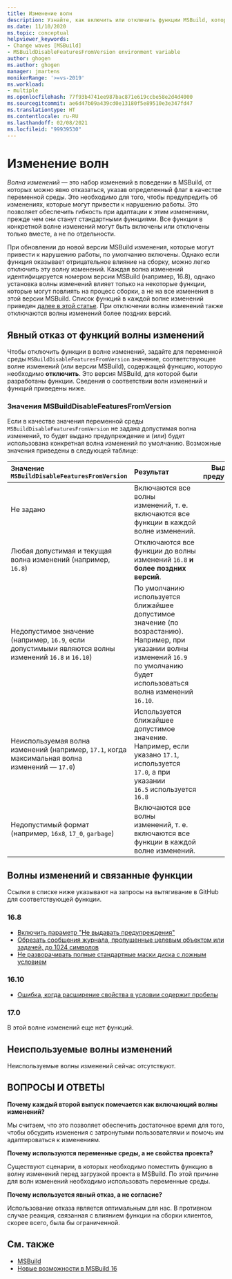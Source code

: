 ```yaml
---
title: Изменение волн
description: Узнайте, как включить или отключить функции MSBuild, которые могут привести к нарушению работы.
ms.date: 11/10/2020
ms.topic: conceptual
helpviewer_keywords:
- Change waves [MSBuild]
- MSBuildDisableFeaturesFromVersion environment variable
author: ghogen
ms.author: ghogen
manager: jmartens
monikerRange: '>=vs-2019'
ms.workload:
- multiple
ms.openlocfilehash: 77f93b4741ee987bac871e619ccbe58e2d4d4000
ms.sourcegitcommit: ae6d47b09a439cd0e13180f5e89510e3e347fd47
ms.translationtype: HT
ms.contentlocale: ru-RU
ms.lasthandoff: 02/08/2021
ms.locfileid: "99939530"
---
```

# <a name="change-waves"></a>Изменение волн

*Волна изменений* — это набор изменений в поведении в MSBuild, от которых можно явно отказаться, указав определенный флаг в качестве переменной среды. Это необходимо для того, чтобы предупредить об изменениях, которые могут привести к нарушению работы. Это позволяет обеспечить гибкость при адаптации к этим изменениям, прежде чем они станут стандартными функциями. Все функции в конкретной волне изменений могут быть включены или отключены только вместе, а не по отдельности.

При обновлении до новой версии MSBuild изменения, которые могут привести к нарушению работы, по умолчанию включены. Однако если функция оказывает отрицательное влияние на сборку, можно легко отключить эту волну изменений. Каждая волна изменений идентифицируется номером версии MSBuild (например, 16.8), однако установка волны изменений влияет только на некоторые функции, которые могут повлиять на процесс сборки, а не на все изменения в этой версии MSBuild. Список функций в каждой волне изменений приведен [далее в этой статье](#change-waves-and-associated-features). При отключении волны изменений также отключаются волны изменений более поздних версий.

## <a name="opt-out-of-change-wave-features"></a>Явный отказ от функций волны изменений

Чтобы отключить функции в волне изменений, задайте для переменной среды `MSBuildDisableFeaturesFromVersion` значение, соответствующее волне изменений (или версии MSBuild), содержащей функцию, которую необходимо **отключить**. Это версия MSBuild, для которой были разработаны функции. Сведения о соответствии волн изменений и функций приведены ниже.

### <a name="msbuilddisablefeaturesfromversion-values"></a>Значения MSBuildDisableFeaturesFromVersion

Если в качестве значения переменной среды `MSBuildDisableFeaturesFromVersion` не задана допустимая волна изменений, то будет выдано предупреждение и (или) будет использована конкретная волна изменений по умолчанию. Возможные значения приведены в следующей таблице:

| Значение `MSBuildDisableFeaturesFromVersion`                         | Результат        | Выдается ли предупреждение |
| :-------------                                                    | :----------   | :----------: |
| Не задано                                                             | Включаются все волны изменений, т. е. включаются все функции в каждой волне изменений.               | нет   |
| Любая допустимая и текущая волна изменений (например, `16.8`)                      | Отключаются все функции до волны изменений `16.8` **и более поздних версий**.                                           | нет   |
| Недопустимое значение (например, `16.9`, если допустимыми являются волны изменений `16.8` и `16.10`)| По умолчанию используется ближайшее допустимое значение (по возрастанию). Например, при указании волны изменений `16.9` по умолчанию будет использоваться волна изменений `16.10`.               | нет   |
| Неиспользуемая волна изменений (например, `17.1`, когда максимальная волна изменений — `17.0`)      | Используется ближайшее допустимое значение. Например, если указано `17.1`, используется `17.0`, а при указании `16.5` используется `16.8`                    | Да  |
| Недопустимый формат (например, `16x8`, `17_0`, `garbage`)                    | Включаются все волны изменений, т. е. включаются все функции в каждой волне изменений.               | Да  |

## <a name="change-waves-and-associated-features"></a>Волны изменений и связанные функции

Ссылки в списке ниже указывают на запросы на вытягивание в GitHub для соответствующей функции.

### <a name="168"></a>16.8

- [Включить параметр "Не выдавать предупреждения"](https://github.com/dotnet/msbuild/pull/5671)
- [Обрезать сообщения журнала, пропущенные целевым объектом или задачей, до 1024 символов](https://github.com/dotnet/msbuild/pull/5553)
- [Не разворачивать полные стандартные маски диска с ложным условием](https://github.com/dotnet/msbuild/pull/5669)

### <a name="1610"></a>16.10

- [Ошибка, когда расширение свойства в условии содержит пробелы](https://github.com/dotnet/msbuild/pull/5672)

### <a name="170"></a>17.0

В этой волне изменений еще нет функций.

## <a name="change-waves-that-are-out-of-rotation"></a>Неиспользуемые волны изменений

Неиспользуемые волны изменений сейчас отсутствуют.

## <a name="faq"></a>ВОПРОСЫ И ОТВЕТЫ

**Почему каждый второй выпуск помечается как включающий волны изменений?**

Мы считаем, что это позволяет обеспечить достаточное время для того, чтобы обсудить изменения с затронутыми пользователями и помочь им адаптироваться к изменениям.

**Почему используются переменные среды, а не свойства проекта?**

Существуют сценарии, в которых необходимо поместить функцию в волну изменений перед загрузкой проекта в MSBuild. По этой причине для волн изменений необходимо использовать переменные среды.

**Почему используется явный отказ, а не согласие?**

Использование отказа является оптимальным для нас. В противном случае реакция, связанная с влиянием функции на сборки клиентов, скорее всего, была бы ограниченной.

## <a name="see-also"></a>См. также

- [MSBuild](msbuild.md)
- [Новые возможности в MSBuild 16](whats-new-msbuild-16-0.md)
